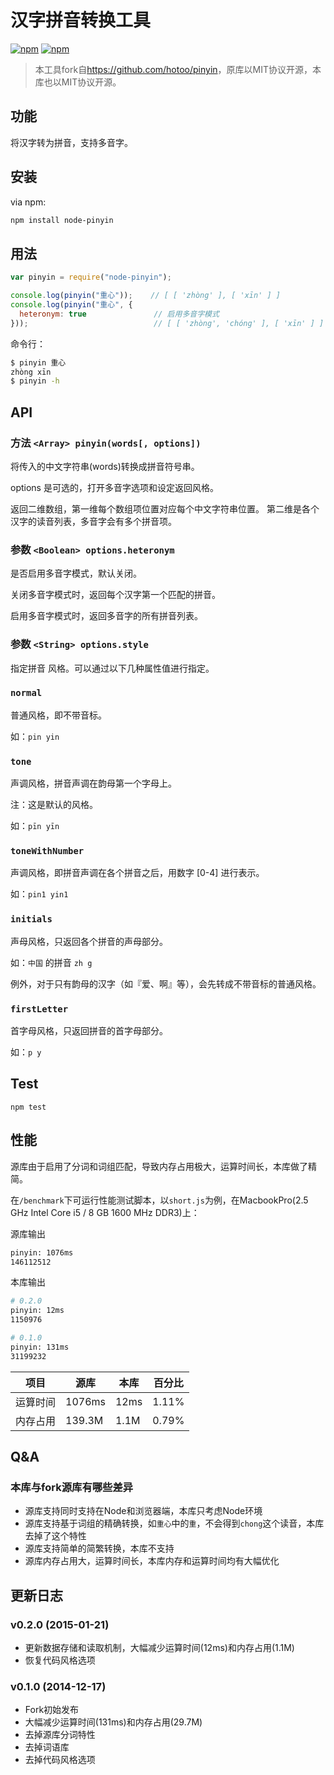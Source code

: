 # 汉字拼音转换工具

[![npm](http://img.shields.io/npm/v/node-pinyin.svg)](https://www.npmjs.com/package/node-pinyin)
[![npm](http://img.shields.io/npm/l/node-pinyin.svg)](https://www.npmjs.com/package/node-pinyin)

> 本工具fork自<https://github.com/hotoo/pinyin>，原库以MIT协议开源，本库也以MIT协议开源。

## 功能

将汉字转为拼音，支持多音字。

## 安装

via npm:

```bash
npm install node-pinyin
```

## 用法

```js
var pinyin = require("node-pinyin");

console.log(pinyin("重心"));    // [ [ 'zhòng' ], [ 'xīn' ] ]
console.log(pinyin("重心", {
  heteronym: true               // 启用多音字模式
}));                            // [ [ 'zhòng', 'chóng' ], [ 'xīn' ] ]
```

命令行：

```bash
$ pinyin 重心
zhòng xīn
$ pinyin -h
```

## API

### 方法 `<Array> pinyin(words[, options])`

将传入的中文字符串(words)转换成拼音符号串。

options 是可选的，打开多音字选项和设定返回风格。

返回二维数组，第一维每个数组项位置对应每个中文字符串位置。
第二维是各个汉字的读音列表，多音字会有多个拼音项。

### 参数 `<Boolean> options.heteronym`

是否启用多音字模式，默认关闭。

关闭多音字模式时，返回每个汉字第一个匹配的拼音。

启用多音字模式时，返回多音字的所有拼音列表。

### 参数 `<String> options.style`

指定拼音 风格。可以通过以下几种属性值进行指定。

### `normal`

普通风格，即不带音标。

如：`pin yin`

### `tone`

声调风格，拼音声调在韵母第一个字母上。

注：这是默认的风格。

如：`pīn yīn`

### `toneWithNumber`

声调风格，即拼音声调在各个拼音之后，用数字 [0-4] 进行表示。

如：`pin1 yin1`

### `initials`

声母风格，只返回各个拼音的声母部分。

如：`中国` 的拼音 `zh g`

例外，对于只有韵母的汉字（如『爱、啊』等），会先转成不带音标的普通风格。

### `firstLetter`

首字母风格，只返回拼音的首字母部分。

如：`p y`


## Test

```
npm test
```

## 性能

源库由于启用了分词和词组匹配，导致内存占用极大，运算时间长，本库做了精简。

在`/benchmark`下可运行性能测试脚本，以`short.js`为例，在MacbookPro(2.5 GHz Intel Core i5 / 8 GB 1600 MHz DDR3)上：

源库输出

```bash
pinyin: 1076ms
146112512
```

本库输出

```bash
# 0.2.0
pinyin: 12ms
1150976

# 0.1.0
pinyin: 131ms
31199232
```

项目 | 源库 | 本库 | 百分比
----|------|-----|-----
运算时间 | 1076ms | 12ms | 1.11%
内存占用 | 139.3M | 1.1M | 0.79%

## Q&A

### 本库与fork源库有哪些差异

- 源库支持同时支持在Node和浏览器端，本库只考虑Node环境
- 源库支持基于词组的精确转换，如`重心`中的`重`，不会得到`chong`这个读音，本库去掉了这个特性
- 源库支持简单的简繁转换，本库不支持
- 源库内存占用大，运算时间长，本库内存和运算时间均有大幅优化

## 更新日志

### v0.2.0 (2015-01-21)

- 更新数据存储和读取机制，大幅减少运算时间(12ms)和内存占用(1.1M)
- 恢复代码风格选项

### v0.1.0 (2014-12-17)

- Fork初始发布
- 大幅减少运算时间(131ms)和内存占用(29.7M)
- 去掉源库分词特性
- 去掉词语库
- 去掉代码风格选项

